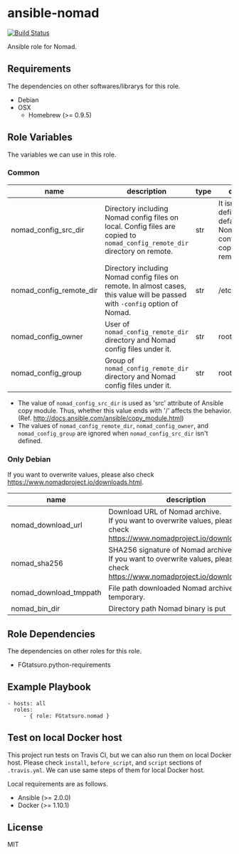 ansible-nomad
====================================

[![Build Status](https://travis-ci.org/FGtatsuro/ansible-nomad.svg?branch=master)](https://travis-ci.org/FGtatsuro/ansible-nomad)

Ansible role for Nomad.

Requirements
------------

The dependencies on other softwares/librarys for this role.

- Debian
- OSX
  - Homebrew (>= 0.9.5)

Role Variables
--------------

The variables we can use in this role.

### Common

|name|description|type|default|
|---|---|---|---|
|nomad_config_src_dir|Directory including Nomad config files on local. Config files are copied to `nomad_config_remote_dir` directory on remote.|str|It isn't defined in default. No Nomad config file is copied to remote.|
|nomad_config_remote_dir|Directory including Nomad config files on remote. In almost cases, this value will be passed with `-config` option of Nomad.|str|/etc/nomad.d|
|nomad_config_owner|User of `nomad_config_remote_dir` directory and Nomad config files under it.|str|root|
|nomad_config_group|Group of `nomad_config_remote_dir` directory and Nomad config files under it.|str|root|

- The value of `nomad_config_src_dir` is used as 'src' attribute of Ansible copy module. Thus, whether this value ends with '/' affects the behavior. (Ref. http://docs.ansible.com/ansible/copy_module.html)
- The values of `nomad_config_remote_dir`, `nomad_config_owner`, and `nomad_config_group` are ignored when `nomad_config_src_dir` isn't defined.

### Only Debian

If you want to overwrite values, please also check https://www.nomadproject.io/downloads.html.

|name|description|type|default|
|---|---|---|---|
|nomad_download_url|Download URL of Nomad archive. <br>If you want to overwrite values, please also check https://www.nomadproject.io/downloads.html.|str|https://releases.hashicorp.com/nomad/0.5.0/nomad_0.5.0_linux_amd64.zip|
|nomad_sha256|SHA256 signature of Nomad archive. <br>If you want to overwrite values, please also check https://www.nomadproject.io/downloads.html.|str|7f7b9af2b1ff3e2c6b837b6e95968415237bb304e1e82802bc42abf6f8645a43|
|nomad_download_tmppath|File path downloaded Nomad archive is put temporary.|str|/tmp/nomad.zip|
|nomad_bin_dir|Directory path Nomad binary is put|str|/usr/local/bin|

Role Dependencies
-----------------

The dependencies on other roles for this role.

- FGtatsuro.python-requirements

Example Playbook
----------------

    - hosts: all
      roles:
         - { role: FGtatsuro.nomad }

Test on local Docker host
-------------------------

This project run tests on Travis CI, but we can also run them on local Docker host.
Please check `install`, `before_script`, and `script` sections of `.travis.yml`.
We can use same steps of them for local Docker host.

Local requirements are as follows.

- Ansible (>= 2.0.0)
- Docker (>= 1.10.1)

License
-------

MIT
